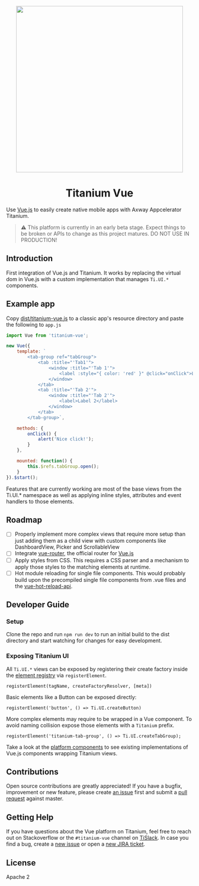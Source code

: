 <p align="center"><img width="450" src="./assets/titanium-vue.png" /></p>

<h1 align="center">Titanium Vue</h1>

Use [Vue.js](https://vuejs.org/) to easily create native mobile apps with Axway Appcelerator Titanium.

> ⚠️ This platform is currently in an early beta stage. Expect things to be broken or APIs to change as this project matures. DO NOT USE IN PRODUCTION!

## Introduction

First integration of Vue.js and Titanium. It works by replacing the virtual dom in Vue.js with a custom implementation that manages `Ti.UI.*` components.

## Example app

Copy [dist/titanium-vue.js](dist/titanium-vue.js) to a classic app's resource directory and paste the following to `app.js`

```js
import Vue from 'titanium-vue';

new Vue({
	template: `
		<tab-group ref="tabGroup">
			<tab :title="'Tab1'">
				<window :title="'Tab 1'">
					<label :style="{ color: 'red' }" @click="onClick">Label 1</label>
				</window>
			</tab>
			<tab :title="'Tab 2'">
				<window :title="'Tab 2'">
					<label>Label 2</label>
				</window>
			</tab>
		</tab-group>`,

	methods: {
		onClick() {
			alert('Nice click!');
		}
	},

	mounted: function() {
		this.$refs.tabGroup.open();
	}
}).$start();

```

Features that are currently working are most of the base views from the Ti.UI.* namespace as well as applying inline styles, attributes and event handlers to those elements.

## Roadmap

- [ ] Properly implement more complex views that require more setup than just adding them as a child view with custom components like DashboardView, Picker and ScrollableView
- [ ] Integrate [vue-router](https://github.com/vuejs/vue-router), the official router for [Vue.js](https://vuejs.org/)
- [ ] Apply styles from CSS. This requires a CSS parser and a mechanism to apply those styles to the matching elements at runtime.
- [ ] Hot module reloading for single file components. This would probably build upon the precompiled single file components from .vue files and the [vue-hot-reload-api](https://github.com/vuejs/vue-hot-reload-api).

## Developer Guide

### Setup

Clone the repo and run `npm run dev` to run an initial build to the dist directory and start watching for changes for easy development.

### Exposing Titanium UI

All `Ti.UI.*` views can be exposed by registering their create factory inside the [element registry](platform/titanium/element-registry.js) via `registerElement`.

`registerElement(tagName, createFactoryResolver, [meta])`

Basic elements like a Button can be exposed directly:

`registerElement('button', () => Ti.UI.createButton)`

More complex elements may require to be wrapped in a Vue component. To avoid naming collision expose those elements with a `Titanium` prefix.

`registerElement('titanium-tab-group', () => Ti.UI.createTabGroup);`

Take a look at the [platform components](platform/titanium/runtime/components) to see existing implementations of Vue.js components wrapping Titanium views.

## Contributions

Open source contributions are greatly appreciated! If you have a bugfix, improvement or new feature, please create
[an issue](https://github.com/appcelerator/titanium-vue/issues/new) first and submit a [pull request](https://github.com/appcelerator/titanium-vue/pulls/new) against master.

## Getting Help

If you have questions about the Vue platform on Titanium, feel free to reach out on Stackoverflow or the
`#titanium-vue` channel on [TiSlack](http://tislack.org). In case you find a bug, create a [new issue](/issues/new)
or open a [new JIRA ticket](https://jira.appcelerator.org).

## License

Apache 2
